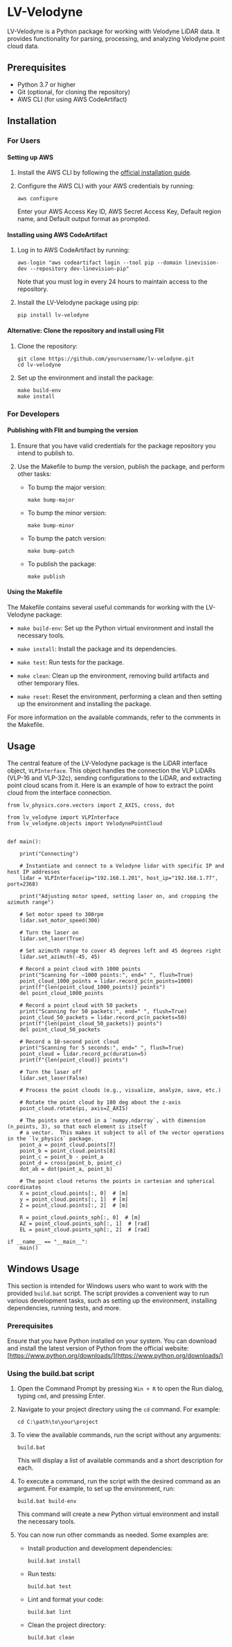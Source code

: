 # LV-Velodyne

LV-Velodyne is a Python package for working with Velodyne LiDAR data. It provides functionality for parsing, processing,
and analyzing Velodyne point cloud data.

## Prerequisites

- Python 3.7 or higher
- Git (optional, for cloning the repository)
- AWS CLI (for using AWS CodeArtifact)

## Installation

### For Users

#### Setting up AWS

1. Install the AWS CLI by following the
   [official installation guide](https://docs.aws.amazon.com/cli/latest/userguide/install-cliv2.html).

2. Configure the AWS CLI with your AWS credentials by running:

   ```
   aws configure
   ```

   Enter your AWS Access Key ID, AWS Secret Access Key, Default region name, and Default output format as prompted.

#### Installing using AWS CodeArtifact

1. Log in to AWS CodeArtifact by running:

   ```
   aws-login "aws codeartifact login --tool pip --domain linevision-dev --repository dev-linevision-pip"
   ```

   Note that you must log in every 24 hours to maintain access to the repository.

2. Install the LV-Velodyne package using pip:

   ```
   pip install lv-velodyne
   ```

#### Alternative: Clone the repository and install using Flit

1. Clone the repository:

   ```
   git clone https://github.com/yourusername/lv-velodyne.git
   cd lv-velodyne
   ```

2. Set up the environment and install the package:

   ```
   make build-env
   make install
   ```

### For Developers

#### Publishing with Flit and bumping the version

1. Ensure that you have valid credentials for the package repository you intend to publish to.

2. Use the Makefile to bump the version, publish the package, and perform other tasks:

   - To bump the major version:

     ```
     make bump-major
     ```

   - To bump the minor version:

     ```
     make bump-minor
     ```

   - To bump the patch version:

     ```
     make bump-patch
     ```

   - To publish the package:

     ```
     make publish
     ```

#### Using the Makefile

The Makefile contains several useful commands for working with the LV-Velodyne package:

- `make build-env`: Set up the Python virtual environment and install the necessary tools.

- `make install`: Install the package and its dependencies.

- `make test`: Run tests for the package.

- `make clean`: Clean up the environment, removing build artifacts and other temporary files.

- `make reset`: Reset the environment, performing a clean and then setting up the environment and installing the
package.

For more information on the available commands, refer to the comments in the Makefile.

## Usage

The central feature of the LV-Velodyne package is the LiDAR interface object, `VLPInterface`.  This object handles the
connection the VLP LiDARs (VLP-16 and VLP-32c), sending configurations to the LiDAR, and extracting point cloud scans
from it.  Here is an example of how to extract the point cloud from the interface connection.
```
from lv_physics.core.vectors import Z_AXIS, cross, dot

from lv_velodyne import VLPInterface
from lv_velodyne.objects import VelodynePointCloud


def main():

    print("Connecting")

    # Instantiate and connect to a Velodyne lidar with specific IP and host IP addresses
    lidar = VLPInterface(ip="192.168.1.201", host_ip="192.168.1.77", port=2368)

    print("Adjusting motor speed, setting laser on, and cropping the azimuth range")

    # Set motor speed to 300rpm
    lidar.set_motor_speed(300)

    # Turn the laser on
    lidar.set_laser(True)

    # Set azimuth range to cover 45 degrees left and 45 degrees right
    lidar.set_azimuth(-45, 45)

    # Record a point cloud with 1000 points
    print("Scanning for ~1000 points:", end=" ", flush=True)
    point_cloud_1000_points = lidar.record_pc(n_points=1000)
    print(f"{len(point_cloud_1000_points)} points")
    del point_cloud_1000_points

    # Record a point cloud with 50 packets
    print("Scanning for 50 packets:", end=" ", flush=True)
    point_cloud_50_packets = lidar.record_pc(n_packets=50)
    print(f"{len(point_cloud_50_packets)} points")
    del point_cloud_50_packets

    # Record a 10-second point cloud
    print("Scanning for 5 seconds:", end=" ", flush=True)
    point_cloud = lidar.record_pc(duration=5)
    print(f"{len(point_cloud)} points")

    # Turn the laser off
    lidar.set_laser(False)

    # Process the point clouds (e.g., visualize, analyze, save, etc.)

    # Rotate the point cloud by 180 deg about the z-axis
    point_cloud.rotate(pi, axis=Z_AXIS)

    # The points are stored in a `numpy.ndarray`, with dimension (n_points, 3), so that each element is itself
    # a vector.  This makes it subject to all of the vector operations in the `lv_physics` package.
    point_a = point_cloud.points[7]
    point_b = point_cloud.points[8]
    point_c = point_b - point_a
    point_d = cross(point_b, point_c)
    dot_ab = dot(point_a, point_b)

    # The point cloud returns the points in cartesian and spherical coordinates
    X = point_cloud.points[:, 0]  # [m]
    y = point_cloud.points[:, 1]  # [m]
    Z = point_cloud.points[:, 2]  # [m]

    R = point_cloud.points_sph[:, 0]  # [m]
    AZ = point_cloud.points_sph[:, 1]  # [rad]
    EL = point_cloud.points_sph[:, 2]  # [rad]

if __name__ == "__main__":
    main()
```

## Windows Usage

This section is intended for Windows users who want to work with the provided `build.bat` script. The script provides
a convenient way to run various development tasks, such as setting up the environment, installing dependencies, running
tests, and more.

### Prerequisites

Ensure that you have Python installed on your system. You can download and install the latest version of Python from the
official website: [https://www.python.org/downloads/](https://www.python.org/downloads/)

### Using the build.bat script

1. Open the Command Prompt by pressing `Win + R` to open the Run dialog, typing `cmd`, and pressing Enter.

2. Navigate to your project directory using the `cd` command. For example:

   ```
   cd C:\path\to\your\project
   ```

3. To view the available commands, run the script without any arguments:

   ```
   build.bat
   ```

   This will display a list of available commands and a short description for each.

4. To execute a command, run the script with the desired command as an argument. For example, to set up the environment,
   run:

   ```
   build.bat build-env
   ```

   This command will create a new Python virtual environment and install the necessary tools.

5. You can now run other commands as needed. Some examples are:

   - Install production and development dependencies:

     ```
     build.bat install
     ```

   - Run tests:

     ```
     build.bat test
     ```

   - Lint and format your code:

     ```
     build.bat lint
     ```

   - Clean the project directory:

     ```
     build.bat clean
     ```
